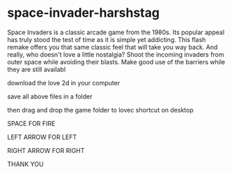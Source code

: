 # space-invader-harshstag
Space Invaders is a classic arcade game from the 1980s. Its popular appeal has truly stood the test of time as it is simple yet addicting. This flash remake offers you that same classic feel that will take you way back. And really, who doesn't love a little nostalgia? Shoot the incoming invaders from outer space while avoiding their blasts. Make good use of the barriers while they are still availabl


download the love 2d  in your computer


save all above files in a folder 


then drag and drop the game folder to lovec shortcut on desktop


SPACE  FOR FIRE


LEFT ARROW FOR LEFT 


RIGHT ARROW FOR RIGHT

THANK YOU
